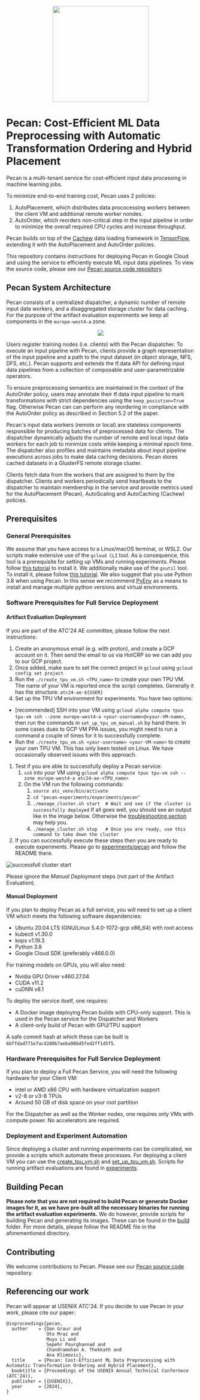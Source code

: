 <p align="center">
  <img width="256" height="256" src="Figures/pecan_logo.png" />
</p>

# Pecan: Cost-Efficient ML Data Preprocessing with Automatic Transformation Ordering and Hybrid Placement

Pecan is a multi-tenant service for cost-efficient input data processing in machine learning jobs. 

To minimize end-to-end training cost, Pecan uses 2 policies: 
1) AutoPlacement, which distributes data prococessing workers between the client VM and additional remote worker nondes.
2) AutoOrder, which reorders non-critical step in the input pipeline in order to minimize the overall required CPU cycles and increase throughput.

Pecan builds on top of the [Cachew](https://www.usenix.org/system/files/atc22-graur.pdf) data loading framework in [TensorFlow](https://github.com/tensorflow/tensorflow), extending it with the AutoPlacement and AutoOrder policies.

This repository contains instructions for deploying Pecan in Google Cloud and using the service to efficiently execute ML input data pipelines. To view the source code, please see our [Pecan source code repository](https://github.com/eth-easl/cachew/tree/oto-pecan). 

## Pecan System Architecture

Pecan consists of a centralized dispatcher, a dynamic number of remote input data workers, and a disaggregated storage cluster for data caching. For the purpose of the artifact evaluation experiments we keep all components in the `europe-west4-a` zone.

<p align="center">
  <img src="Figures/pecan_system_diagram.drawio.png" />
</p>

Users register training nodes (i.e. clients) with the Pecan dispatcher. To execute an input pipeline with Pecan, clients provide a graph representation of the input pipeline and a path to the input dataset (in object storage, NFS, DFS, etc.). Pecan supports and extends the tf.data API for defining input data pipelines from a collection of composable and user-parametrizable operators.

To ensure preprocessing semantics are maintained in the context of the AutoOrder policy, users may annotate their tf.data input pipeline to mark transformations with strict dependencies using the `keep_posistion=True` flag. Otherwise Pecan can can perform any reordering in compliance with the AutoOrder policy as described in Section 5.2 of the paper.

Pecan's input data workers (remote or local) are stateless components responsible for producing batches of preprocessed data for clients. The dispatcher dynamically adjusts the number of remote and local input data workers for each job to minimize costs while keeping a minimal epoch time. The dispatcher also profiles and maintains metadata about input pipeline executions across jobs to make data caching decisions. Pecan stores cached datasets in a GlusterFS remote storage cluster. 

Clients fetch data from the workers that are assigned to them by the dispatcher. Clients and workers periodically send heartbeats to the dispatcher to maintain membership in the service and provide metrics used for the AutoPlacement (Pecan), AutoScaling and AutoCaching (Cachew) policies.

## <a name="prerequisites"/>Prerequisites

### General Prerequisites

We assume that you have access to a Linux/macOS terminal, or WSL2. Our scripts make extensive use of the `gcloud CLI` tool. As a consequence, this tool is a prerequisite for setting up VMs and running experiments. Please follow [this tutorial](https://cloud.google.com/sdk/docs/install) to install it. We additionally make use of the `gsutil` tool. To install it, please follow [this tutorial](https://cloud.google.com/storage/docs/gsutil_install). We also suggest that you use Python 3.8 when using Pecan. In this sense we recommend [PyEnv](https://github.com/pyenv/pyenv) as a means to install and manage multiple python versions and virtual environments.

### Software Prerequisites for Full Service Deployment

#### Artifact Evaluation Deployment

If you are part of the ATC'24 AE committee, please follow the next instructions:

1. Create an anonymous email (e.g. with proton), and create a GCP account on it. Then send the email to us via HotCRP so we can add you to our GCP project.
1. Once added, make sure to set the correct project in `gcloud` using `gcloud config set project`
1. Run the `./create_tpu_vm.sh <TPU_name>` to create your own TPU VM. The name of your VM is reported once the script completes. Generally it has the structure: `atc24-ae-${USER}`
1. Set up the TPU VM environment for experiments. You have two options:
  * [recommended] SSH into your VM using `gcloud alpha compute tpus tpu-vm ssh --zone europe-west4-a <your-username>@<your-VM-name>`, then run the commands in `set_up_tpu_vm_manual.sh` by hand there. In some cases dues to GCP VM PPA issues, you might need to run a command a couple of times for it to successfully complete.  
  * Run the `./create_tpu_vm.sh <your-username> <your-VM-name>` to create your own TPU VM. This has only been tested on Linux. We have occasionally observed issues with this approach.
1. Test if you are able to successfully deploy a Pecan service: 
    1. `ssh` into your VM using `gcloud alpha compute tpus tpu-vm ssh --zone europe-west4-a atc24-ae-<TPU_name>`
    1. On the VM run the following commands:
        1. `source atc_venv/bin/activate`
        1. `cd "pecan-experiments/experiments/pecan"`
        1. `./manage_cluster.sh start  # Wait and see if the cluster is successfully deployed`
           If all goes well, you should see an output like in the image below. Otherwise the [troubleshooting section](https://github.com/eth-easl/pecan-experiments/tree/main/experiments#troubleshooting) may help you.
        1. `./manage_cluster.sh stop   # Once you are ready, use this command to take down the cluster`
1. If you can successfully execute these steps then you are ready to execute experiments. Please go to [experiments/pecan](experiments/pecan) and follow the README there.

![successfull cluster start](Figures/successful_manage_clester_start.png)

Please ignore the *Manual Deployment* steps (not part of the Artifact Evaluation).

#### Manual Deployment

If you plan to deploy Pecan as a full service, you will need to set up a client VM which meets the following software dependencies:

* Ubuntu 20.04 LTS (GNU/Linux 5.4.0-1072-gcp x86\_64) with root access
* kubectl v1.30.0
* kops v1.19.3
* Python 3.8
* Google Cloud SDK (preferably v466.0.0)

For training models on GPUs, you will also need:

* Nvidia GPU Driver v460.27.04
* CUDA v11.2
* cuDNN v8.1

To deploy the service itself, one requires:
* A Docker image deploying Pecan builds with CPU-only support. This is used in the Pecan service for the Dispatcher and Workers
* A client-only build of Pecan with GPU/TPU support

A safe commit hash at which these can be built is `6bffdad771e7acd280b7aeba986d5fed2ff1d5f5`.

### Hardware Prerequisites for Full Service Deployment

If you plan to deploy a Full Pecan Service, you will need the following hardware for your Client VM:

* Intel or AMD x86 CPU with hardware virtualization support
* v2-8 or v3-8 TPUs
* Around 50 GB of disk space on your root partition

For the Dispatcher as well as the Worker nodes, one requires only VMs with compute power. No accelerators are required. 

### Deployment and Experiment Automation

Since deploying a cluster and running experiments can be complicated, we provide a scripts which automate these processes. For deploying a client VM you can use the [create_tpu_vm.sh](create_tpu_vm.sh) and [set_up_tpu_vm.sh](set_up_tpu_vm.sh). Scripts for running artifact evaluations are found in [experiments](experiments).

## Building Pecan

**Please note that you are not required to build Pecan or generate Docker images for it, as we have pre-built all the necessary binaries for running the artifact evaluation experiments.** We do however, provide scripts for building Pecan and generating its images. These can be found in the [build](build) folder. For more details, please follow the README file in the aforementioned directory.

## Contributing

We welcome contributions to Pecan. Please see our [Pecan source code](https://github.com/eth-easl/cachew/tree/oto-pecan) repository.
 
## Referencing our work

Pecan will appear at USENIX ATC'24. If you decide to use Pecan in your work, please cite our paper: 

```
@inproceedings{pecan,
  author    = {Dan Graur and
               Oto Mraz and
               Muyu Li and
               Sepehr Pourghannad and
               Chandramohan A. Thekkath and
               Ana Klimovic},
  title     = {Pecan: Cost-Efficient ML Data Preprocessing with Automatic Transformation Ordering and Hybrid Placement},
  booktitle = {Proceedings of the USENIX Annual Technical Confernece (ATC'24)},
  publisher = {{USENIX}},
  year      = {2024},
}
```